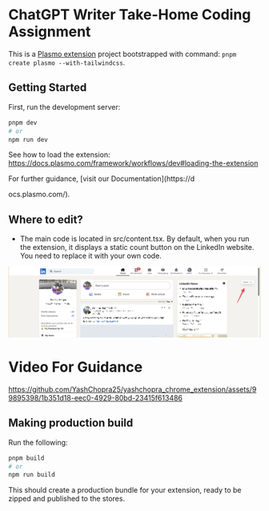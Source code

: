# ChatGPT Writer Take-Home Coding Assignment

This is a [Plasmo extension](https://docs.plasmo.com/) project bootstrapped with command: `pnpm create plasmo --with-tailwindcss`.

## Getting Started

First, run the development server:

```bash
pnpm dev
# or
npm run dev
```

See how to load the extension: https://docs.plasmo.com/framework/workflows/dev#loading-the-extension

For further guidance, [visit our Documentation](https://d



ocs.plasmo.com/).

## Where to edit?

- The main code is located in src/content.tsx. By default, when you run the extension, it displays a static count button on the LinkedIn website. You need to replace it with your own code.

![count btn on linkedin](count_btn_on_linkedin.png)


# Video For Guidance   
https://github.com/YashChopra25/yashchopra_chrome_extension/assets/99895398/1b351d18-eec0-4929-80bd-23415f613486

## Making production build

Run the following:

```bash
pnpm build
# or 
npm run build
```

This should create a production bundle for your extension, ready to be zipped and published to the stores.
